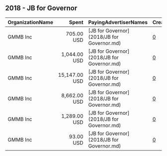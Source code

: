 ## 2018 - JB for Governor 
|OrganizationName|Spent|PayingAdvertiserNames|CreativeUrls|Impressions|Genders|AgeBrackets|CountryCodes|BillingAddresses|CandidateBallotInformation|
|:---|---:|:---|:---|---:|:---|:---|:---|:---|:---|
|GMMB  Inc|705.00 USD|[JB for Governor](2018/JB for Governor.md)|[0](https://www.snap.com/political-ads/asset/96c5d4b0270cb3a9c73d508c66317fb685d187f4d590dad0d0e4a762e6618eef?mediaType=mp4)|178,456||18+|united states|"3050 K Street,Washington,20007,US"||
|GMMB  Inc|1,044.00 USD|[JB for Governor](2018/JB for Governor.md)|[0](https://www.snap.com/political-ads/asset/b2c47906ba8bbb6df76303c040aebf83e4efd70a75f5f244c3dea98ba1067cf6?mediaType=mp4)|137,185||35++|united states|"3050 K Street,Washington,20007,US"||
|GMMB  Inc|15,147.00 USD|[JB for Governor](2018/JB for Governor.md)|[0](https://www.snap.com/political-ads/asset/2c63e124597b1abe236e0da71e8f32fc43c89c4d34ececd6b9e51e906290e676?mediaType=mp4)|4,255,156||18+|united states|"3050 K Street,Washington,20007,US"||
|GMMB  Inc|8,662.00 USD|[JB for Governor](2018/JB for Governor.md)|[0](https://www.snap.com/political-ads/asset/2c63e124597b1abe236e0da71e8f32fc43c89c4d34ececd6b9e51e906290e676?mediaType=mp4)|1,163,232||35++|united states|"3050 K Street,Washington,20007,US"||
|GMMB  Inc|1,289.00 USD|[JB for Governor](2018/JB for Governor.md)|[0](https://www.snap.com/political-ads/asset/e3a04ebc6f353bd8d60aff6d582306157c179abdc4b44a64b8056eaf45a9093e?mediaType=mp4)|325,683||18+|united states|"3050 K Street,Washington,20007,US"||
|GMMB  Inc|93.00 USD|[JB for Governor](2018/JB for Governor.md)|[0](https://www.snap.com/political-ads/asset/e9735b6108ff8252d9fc03313e7a69ac51d156c5526532d8574e28f6aadeb3c4?mediaType=mp4)|15,570||35++|united states|"3050 K Street,Washington,20007,US"||
